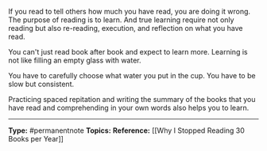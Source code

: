 If you read to tell others how much you have read, you are doing it wrong. The purpose of reading is to learn. And true learning require not only reading but also re-reading, execution, and reflection on what you have read. 

You can't just read book after book and expect to learn more. Learning is not like filling an empty glass with water. 

You have to carefully choose what water you put in the cup. You have to be slow but consistent.

Practicing spaced repitation and writing the summary of the books that you have read and comprehending in your own words also helps you to learn.


----
**Type:** #permanentnote 
**Topics:**
**Reference:** [[Why I Stopped Reading 30 Books per Year]]


